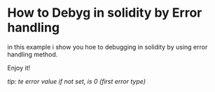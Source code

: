 # How to Debyg in solidity by Error handling
in this example i show you hoe to debugging in solidity by using error handling method.

Enjoy it!

*tip: te error value if not set, is 0 (first error type)*
